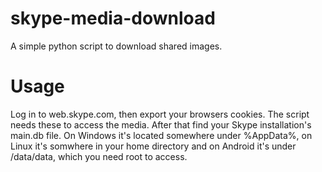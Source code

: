 skype-media-download
====================

A simple python script to download shared images.

Usage
=====

Log in to web.skype.com, then export your browsers cookies. The script needs these to access the media.
After that find your Skype installation's main.db file. On Windows it's located somewhere under %AppData%, on Linux it's somwhere in your home directory and on Android it's under /data/data, which you need root to access.
